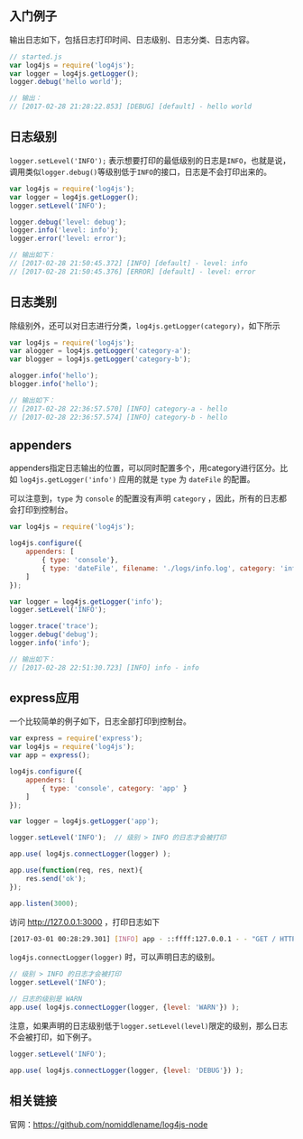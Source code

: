 ## 入门例子

输出日志如下，包括日志打印时间、日志级别、日志分类、日志内容。

```javascript
// started.js
var log4js = require('log4js');
var logger = log4js.getLogger();
logger.debug('hello world');

// 输出： 
// [2017-02-28 21:28:22.853] [DEBUG] [default] - hello world
```

## 日志级别

`logger.setLevel('INFO');` 表示想要打印的最低级别的日志是`INFO`，也就是说，调用类似`logger.debug()`等级别低于`INFO`的接口，日志是不会打印出来的。

```javascript
var log4js = require('log4js');
var logger = log4js.getLogger();
logger.setLevel('INFO');

logger.debug('level: debug');
logger.info('level: info');
logger.error('level: error');

// 输出如下：
// [2017-02-28 21:50:45.372] [INFO] [default] - level: info
// [2017-02-28 21:50:45.376] [ERROR] [default] - level: error
```

## 日志类别

除级别外，还可以对日志进行分类，`log4js.getLogger(category)`，如下所示

```javascript
var log4js = require('log4js');
var alogger = log4js.getLogger('category-a');
var blogger = log4js.getLogger('category-b');

alogger.info('hello');
blogger.info('hello');

// 输出如下：
// [2017-02-28 22:36:57.570] [INFO] category-a - hello
// [2017-02-28 22:36:57.574] [INFO] category-b - hello
```

## appenders

appenders指定日志输出的位置，可以同时配置多个，用category进行区分。比如 `log4js.getLogger('info')` 应用的就是 `type` 为 `dateFile` 的配置。

可以注意到，`type` 为 `console` 的配置没有声明 `category` ，因此，所有的日志都会打印到控制台。

```javascript
var log4js = require('log4js');

log4js.configure({
    appenders: [
        { type: 'console'},
        { type: 'dateFile', filename: './logs/info.log', category: 'info' }
    ]
});

var logger = log4js.getLogger('info');
logger.setLevel('INFO');

logger.trace('trace');
logger.debug('debug');
logger.info('info');

// 输出如下：
// [2017-02-28 22:51:30.723] [INFO] info - info
```

## express应用

一个比较简单的例子如下，日志全部打印到控制台。

```javascript
var express = require('express');
var log4js = require('log4js');
var app = express();

log4js.configure({
    appenders: [
        { type: 'console', category: 'app' }
    ]
});

var logger = log4js.getLogger('app');

logger.setLevel('INFO');  // 级别 > INFO 的日志才会被打印

app.use( log4js.connectLogger(logger) );

app.use(function(req, res, next){
    res.send('ok');
});

app.listen(3000);
```

访问 http://127.0.0.1:3000 ，打印日志如下

```bash
[2017-03-01 00:28:29.301] [INFO] app - ::ffff:127.0.0.1 - - "GET / HTTP/1.1" 304 - "" "Mozilla/5.0 (Macintosh; Intel Mac OS X 10_11_4) AppleWebKit/537.36 (KHTML, like Gecko) Chrome/56.0.2924.87 Safari/537.36"
```

`log4js.connectLogger(logger)` 时，可以声明日志的级别。

```javascript
// 级别 > INFO 的日志才会被打印
logger.setLevel('INFO'); 

// 日志的级别是 WARN 
app.use( log4js.connectLogger(logger, {level: 'WARN'}) );
```

注意，如果声明的日志级别低于`logger.setLevel(level)`限定的级别，那么日志不会被打印，如下例子。

```javascript
logger.setLevel('INFO'); 

app.use( log4js.connectLogger(logger, {level: 'DEBUG'}) );
```

## 相关链接

官网：https://github.com/nomiddlename/log4js-node